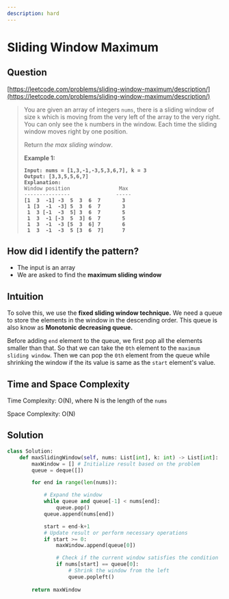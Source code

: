 ```yaml
---
description: hard
---
```


# Sliding Window Maximum

## Question

[https://leetcode.com/problems/sliding-window-maximum/description/](https://leetcode.com/problems/sliding-window-maximum/description/)

> You are given an array of integers `nums`, there is a sliding window of size `k` which is moving from the very left of the array to the very right. You can only see the `k` numbers in the window. Each time the sliding window moves right by one position.
>
> Return _the max sliding window_.
>
> &#x20;
>
> **Example 1:**
>
> <pre><code><strong>Input: nums = [1,3,-1,-3,5,3,6,7], k = 3
> </strong><strong>Output: [3,3,5,5,6,7]
> </strong><strong>Explanation: 
> </strong>Window position                Max
> ---------------               -----
> <strong>[1  3  -1] -3  5  3  6  7       3
> </strong><strong> 1 [3  -1  -3] 5  3  6  7       3
> </strong><strong> 1  3 [-1  -3  5] 3  6  7       5
> </strong><strong> 1  3  -1 [-3  5  3] 6  7       5
> </strong><strong> 1  3  -1  -3 [5  3  6] 7       6
> </strong><strong> 1  3  -1  -3  5 [3  6  7]      7
> </strong></code></pre>

## How did I identify the pattern?

* The input is an array
* We are asked to find the **maximum sliding window**

## Intuition

To solve this, we use the **fixed sliding window technique.** We need a queue to store the elements in the window in the descending order. This queue is also know as **Monotonic decreasing queue.**&#x20;

Before adding `end` element to the queue, we first pop all the elements smaller than that. So that we can take the `0th` element to the `maximum sliding window`. Then we can pop the `0th` element from the queue while shrinking the window if the its value is same as the `start` element's value.

## Time and Space Complexity

Time Complexity: O(N), where N is the length of the `nums`

Space Complexity: O(N)

## Solution

```python
class Solution:
    def maxSlidingWindow(self, nums: List[int], k: int) -> List[int]:
        maxWindow = [] # Initialize result based on the problem
        queue = deque([])

        for end in range(len(nums)):

            # Expand the window
            while queue and queue[-1] < nums[end]:
                queue.pop()
            queue.append(nums[end])

            start = end-k+1
            # Update result or perform necessary operations
            if start >= 0:
                maxWindow.append(queue[0])

                # Check if the current window satisfies the condition
                if nums[start] == queue[0]:
                    # Shrink the window from the left
                    queue.popleft()
                    
        return maxWindow
```
